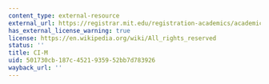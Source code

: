 ```yaml
---
content_type: external-resource
external_url: https://registrar.mit.edu/registration-academics/academic-requirements/communication-requirement/ci-m-subjects/subject
has_external_license_warning: true
license: https://en.wikipedia.org/wiki/All_rights_reserved
status: ''
title: CI-M
uid: 501730cb-187c-4521-9359-52bb7d783926
wayback_url: ''
---
```

